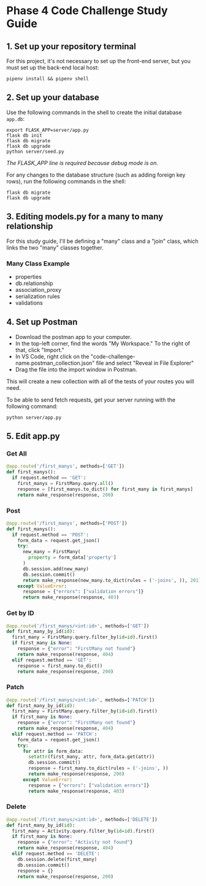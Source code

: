# Phase 4 Code Challenge Study Guide
## 1. Set up your repository terminal
For this project, it's not necessary to set up the front-end server, but you must set up the back-end local host:

```console
pipenv install && pipenv shell
```

## 2. Set up your database
Use the following commands in the shell to create the initial database `app.db`: 

```console
export FLASK_APP=server/app.py
flask db init
flask db migrate
flask db upgrade
python server/seed.py
```
*The FLASK_APP line is required because debug mode is on.*

For any changes to the database structure (such as adding foreign key rows), run the following commands in the shell:

```console
flask db migrate
flask db upgrade
```

## 3. Editing models.py for a many to many relationship
For this study guide, I'll be defining a "many" class and a "join" class, which links the two "many" classes together.

### Many Class Example
- properties
- db.relationship
- association_proxy
- serialization rules
- validations

## 4. Set up Postman
- Download the postman app to your computer.
- In the top-left corner, find the words "My Workspace." To the right of that, click "Import."
- In VS Code, right click on the "code-challenge-name.postman_collection.json" file and select "Reveal in File Explorer"
- Drag the file into the import window in Postman.

This will create a new collection with all of the tests of your routes you will need.

To be able to send fetch requests, get your server running with the following command:
```console
python server/app.py
```

## 5. Edit app.py
### Get All
```python
@app.route('/first_manys', methods=['GET'])
def first_manys():
  if request.method == 'GET':
    first_manys = FirstMany.query.all()
    response = [first_manys.to_dict() for first_many in first_manys]
    return make_response(response, 200)
```
### Post
```python
@app.route('/first_manys', methods=['POST'])
def first_manys():
  if request.method == 'POST':
    form_data = request.get_json()
    try:
      new_many = FirstMany(
        property = form_data['property']
      )
      db.session.add(new_many)
      db.session.commit()
      return make_response(new_many.to_dict(rules = ('-joins', )), 201)
    except ValueError:
      response = {"errors": ["validation errors"]}
      return make_response(response, 403)
```
### Get by ID
```python
@app.route('/first_manys/<int:id>', methods=['GET'])
def first_many_by_id(id):
  first_many = FirstMany.query.filter_by(id=id).first()
  if first_many is None:
    response = {"error": "FirstMany not found"}
    return make_response(response, 404)
  elif request.method == 'GET':
    response = first_many.to_dict()
    return make_response(response, 200)
```
### Patch
```python
@app.route('/first_manys/<int:id>', methods=['PATCH'])
def first_many_by_id(id):
  first_many = FirstMany.query.filter_by(id=id).first()
  if first_many is None:
    response = {"error": "FirstMany not found"}
    return make_response(response, 404)
  elif request.method == 'PATCH':
    form_data = request.get_json()
    try:
      for attr in form_data:
        setattr(first_many, attr, form_data.get(attr))
        db.session.commit()
        response = first_many.to_dict(rules = ('-joins', ))
        return make_response(response, 200)
      except ValueError:
        response = {"errors": ["validation errors"]}
        return make_response(response, 403)
```
### Delete
```python
@app.route('/first_manys/<int:id>', methods=['DELETE'])
def first_many_by_id(id):
  first_many = Activity.query.filter_by(id=id).first()
  if first_many is None:
    response = {"error": "Activity not found"}
    return make_response(response, 404)
  elif request.method == 'DELETE':
    db.session.delete(first_many)
    db.session.commit()
    response = {}
    return make_response(response, 200)
```